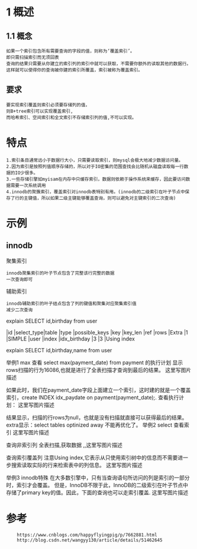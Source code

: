 


# 1 概述

## 1.1 概念

    如果一个索引包含所有需要查询的字段的值，则称为‘覆盖索引’。
    即只需扫描索引而无须回表
    查询的结果只需要从你建立的索引列的索引中就可以获取，不需要你额外的读取其他的数据行。
    这样就可以使得你的查询被你建的索引所覆盖，索引被称为覆盖索引。

## 要求

    要实现索引覆盖则索引必须要存储列的值，
    则B+tree索引可以实现覆盖索引,
    而哈希索引、空间索引和全文索引不存储索引列的值,不可以实现。

        
# 特点
    
    1.索引条目通常远小于数据行大小，只需要读取索引，则mysql会极大地减少数据访问量。
    2.因为索引是按照列值顺序存储的，所以对于IO密集的范围查找会比随机从磁盘读取每一行数据的IO少很多。
    3.一些存储引擎如myisam在内存中只缓存索引，数据则依赖于操作系统来缓存，因此要访问数据需要一次系统调用
    4.innodb的聚簇索引，覆盖索引对innodb表特别有用。(innodb的二级索引在叶子节点中保存了行的主键值，所以如果二级主键能够覆盖查询，则可以避免对主键索引的二次查询)


# 示例



## innodb

聚集索引

    innodb聚集索引的叶子节点包含了完整该行完整的数据
    一次查询即可
    
辅助索引

    innodb辅助索引的叶子结点包含了列的键值和聚集对应聚集索引值
    减少二次查询



explain SELECT id,birthday from user 


|id	|select_type|table	|type	|possible_keys	|key	|key_len	|ref	|rows	|Extra
|1	|SIMPLE	    |user   |index	|idx_birthday	|3		|3	        |Using index


explain SELECT id,birthday,name from user     





举例1 max
查看 select max(payment_date) from payment 的执行计划
显示rows扫描的行为16086,也就是进行了全表扫描才查询到最后的结果。
这里写图片描述

如果此时，我们在payment_date字段上面建立一个索引，这时建的就是一个覆盖索引，create INDEX idx_paydate on payment(payment_date);.
查看执行计划：
这里写图片描述

结果显示，扫描的行rows为null，也就是没有扫描就直接可以获得最后的结果。extra显示：select tables optinized away 不能再优化了。
举例2 select
查看索引
这里写图片描述

查询非索引列
全表扫描,获取数据
,,这里写图片描述

查询索引覆盖列
注意Using index,它表示从只使用索引树中的信息而不需要进一步搜索读取实际的行来检索表中的列信息。
这里写图片描述

举例3 innodb特殊
在大多数引擎中，只有当查询语句所访问的列是索引的一部分时，索引才会覆盖。
但是，InnoDB不限于此，InnoDB的二级索引在叶子节点中存储了primary key的值。因此，下面的查询也可以走索引覆盖.
这里写图片描述


    
        
# 参考
        
        https://www.cnblogs.com/happyflyingpig/p/7662881.html
        http://blog.csdn.net/wangyy130/article/details/51462645 